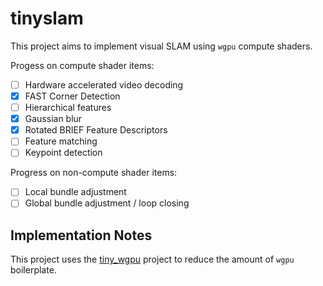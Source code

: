 # tinyslam

This project aims to implement visual SLAM using `wgpu` compute shaders.

Progess on compute shader items:
 - [ ] Hardware accelerated video decoding
 - [x] FAST Corner Detection
 - [ ] Hierarchical features
 - [x] Gaussian blur
 - [x] Rotated BRIEF Feature Descriptors
 - [ ] Feature matching
 - [ ] Keypoint detection

Progress on non-compute shader items:
 - [ ] Local bundle adjustment
 - [ ] Global bundle adjustment / loop closing

## Implementation Notes

This project uses the [tiny_wgpu](https://github.com/ccaven/tiny_wgpu) project to reduce the amount of `wgpu` boilerplate.
